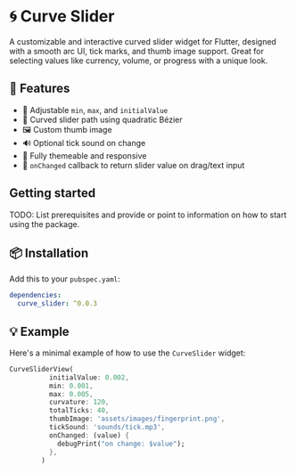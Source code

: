 
# 🌀 Curve Slider

A customizable and interactive curved slider widget for Flutter, designed with a smooth arc UI, tick marks, and thumb image support. Great for selecting values like currency, volume, or progress with a unique look.

## 🚀 Features

- 🎯 Adjustable `min`, `max`, and `initialValue`
- 🧮 Curved slider path using quadratic Bézier
- 🖼️ Custom thumb image
- 🔊 Optional tick sound on change
- 🎨 Fully themeable and responsive
- 🔄 `onChanged` callback to return slider value on drag/text input

## Getting started

TODO: List prerequisites and provide or point to information on how to
start using the package.

## 📦 Installation

Add this to your `pubspec.yaml`:

```yaml
dependencies:
  curve_slider: ^0.0.3
```

## 💡 Example

Here's a minimal example of how to use the `CurveSlider` widget:

```dart
CurveSliderView(
          initialValue: 0.002,
          min: 0.001,
          max: 0.005,
          curvature: 120,
          totalTicks: 40,
          thumbImage: 'assets/images/fingerprint.png',
          tickSound: 'sounds/tick.mp3',
          onChanged: (value) {
            debugPrint("on change: $value");
          },
        )

